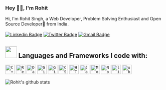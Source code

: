 ### Hey 👋🏽, I'm Rohit

Hi, I'm Rohit Singh, a Web Developer, Problem Solving Enthusiast and Open Source Developer🚀 from India. <br> <br> 
[![Linkedin Badge](https://img.shields.io/badge/-RohitSingh2610-blue?style=social&logo=Linkedin&logoColor=blue&link=https://www.linkedin.com/in/RohitSingh2610)](https://www.linkedin.com/in/RohitSingh2610)
[![Twitter Badge](https://img.shields.io/badge/-@RohitSingh2109-1ca0f1?style=social&logo=twitter&logoColor=blue&link=https://twitter.com/RohitSingh2109)](https://twitter.com/RohitSingh2109) 
[![Gmail Badge](https://img.shields.io/badge/-GMail-c14438?style=social&logo=Gmail&logoColor=red&link=mailto:rohitsingh.mwc@gmail.com)](mailto:rohitsingh.mwc@gmail.com)
<br />

## <img src="https://media.giphy.com/media/QssGEmpkyEOhBCb7e1/giphy.gif" width="37px"> Languages and Frameworks I code with:

<code><img width="30px" src="https://img.icons8.com/color/4x/c-plus-plus-logo.png" title="C++"/></code>
<code><img width="30px" src="https://img.icons8.com/plasticine/100/000000/react.png" title="React"/></code>
<code><img width="30px" src="https://img.icons8.com/dusk/64/000000/database-restore.png" title="Database"/></code>
<code><img width="30px" src="https://img.icons8.com/fluent/8x/github.png" title="GitHub"/></code>
<code><img width="30px" src="https://img.icons8.com/color/2x/git.png" title="Git"/></code>
<code><img width="30px" src="https://img.icons8.com/color/48/000000/css3.png" title="CSS"/></code>
<code><img width="30px" src="https://img.icons8.com/color/48/000000/html-5.png" title="HTML"/></code>
<code><img width="30px" src="https://img.icons8.com/color/48/000000/javascript--v1.png" title="Javascript"/></code>
<code><img width="30px" src="https://img.icons8.com/color/8x/000000/mongodb.png" title="MongoDB"/></code>
<code><img width="30px" src="https://img.icons8.com/color/8x/000000/nodejs.png" title="Nodejs"/></code>
<code><img width="30px" src="https://img.icons8.com/color/8x/000000/linux.png" title="linux"/></code>
<code><img width="30px" src="https://img.icons8.com/color/8x/000000/ubuntu.png" title="ubuntu"/></code>

![Rohit's github stats](https://github-readme-stats.vercel.app/api?username=rohitsingh2610&show_icons=true&hide_border=true&count_private=true&theme=onedark)
